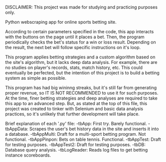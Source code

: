 DISCLAIMER: This project was made for studying and practicing purposes only.

Python webscraping app for online sports betting site.

According to certain parameters specified in the code, this app interacts with the buttons on the page until it places a bet.
Then, the program periodically checks the bet's status for a win or loss result.
Depending on the result, the next bet will follow specific instructions on it's loop.

This program applies betting strategies and a custom algorithm based on the site's algorithm, but it lacks deep data analysis.
For example, there are no studies on player's records, stats, match history, etc.
This could eventually be perfected, but the intention of this project is to build a betting system as simple as possible.

This program has had big wininng streaks, but it's still far from generating proper revenue, so IT IS NOT RECOMMENDED to use it for such purposes.
At the time, finer betting strategies and deep analyses are required to take this app to an advanced step.
But, as stated at the top of this file, this project was created to tinker with Selenium and basic data analysis practices, so it's unlikely that further development will take place.



Brief explanation of each '.py' file:
-tbApp: First try. Barely functional.
-tbAppData: Scrapes the user's bet history data in the site and inserts it into a database.
-tbAppMulti: Draft for a multi-sport betting program. Not functional.
-tbAppPinpon: Bets on table tennis. Functional.
-tbAppTest: Draft for testing purposes.
-tbAppTest2: Draft for testing purposes.
-tbDB: Database query analysis.
-tbLogReader: Reads log files to get betting instance scoreboards.